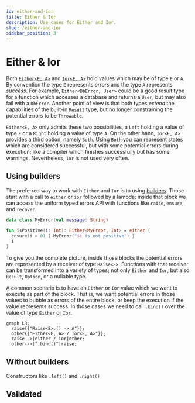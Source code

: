 ```yaml
---
id: either-and-ior
title: Either & Ior
description: Use cases for Either and Ior.
slug: /either-and-ior
sidebar_position: 3
---
```


# Either & Ior

Both [`Either<E, A>`](https://arrow-kt.io/docs/apidocs/arrow-core/arrow.core/-either/index.html)
and [`Ior<E, A>`](https://arrow-kt.io/docs/apidocs/arrow-core/arrow.core/-ior/index.html)
hold values which may be of type `E` or `A`.
By convention the type `E` represents _errors_ and the type `A` represents
_success_. For example, `Either<DbError, User>` could be a good result type for
a function which accesses a database and returns a `User`, but may also fail
with a `DbError`. Another point of view is that both types _extend_ the capabilities
of the built-in [`Result`](https://kotlinlang.org/api/latest/jvm/stdlib/kotlin/-result/) 
type, but no longer constraining the potential errors to be `Throwable`.

`Either<E, A>` only admits these two possibilities, a `Left` holding a value of
type `E` or a `Right` holding a value of type `A`. On the other hand, `Ior<E, A>`
provides a third option, namely `Both`. Using `Both` you can represent states 
which are considered successful, but with some potential errors during execution;
like a compiler which finishes successfully but has some warnings. Nevertheless,
`Ior` is not used very often.

## Using builders

The preferred way to work with `Either` and `Ior` is to using [builders](../typed-errors/).
Those start with a call to `either` or `ior` followed by a lambda; inside that
block we can access the uniform typed errors API with functions like `raise`,
`ensure`, and `recover`.

```kotlin
data class MyError(val message: String)

fun isPositive(i: Int): Either<MyError, Int> = either {
  ensure(i > 0) { MyError("$i is not positive") }
  i
}
```

To give you the complete picture, inside those blocks the potential errors are
represented by a receiver of type `Raise<E>`. Functions with that receiver can
be transformed into a variety of types; not only `Either` and `Ior`, but also
`Result`, `Option`, or a nullable type.

A common scenario is to have an `Either` or `Ior` value which we want to execute
as part of the block. That is, we want potential errors in those values to bubble
as errors of the entire block, or keep the execution if the value represents
success. In those cases we need to call `.bind()` over the value of type `Either`
or `Ior`.

```mermaid
graph LR;
  raise{{"Raise<E>.() -> A"}};
  other{{"Either<E, A> / Ior<E, A>"}};
  raise-->|either / ior|other;
  other-->|".bind()"|raise;
```

## Without builders

Constructors like `.left()` and `.right()`

## Validated
